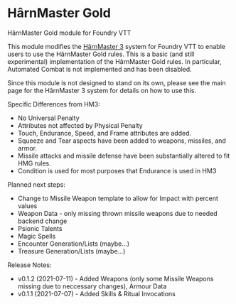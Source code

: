 # H&acirc;rnMaster Gold
H&acirc;rnMaster Gold module for Foundry VTT

This module modifies the [H&acirc;rnMaster 3](https://foundryvtt.com/packages/hm3) system for Foundry VTT
to enable users to use the H&acirc;rnMaster Gold rules.  This is a basic (and still experimental) implementation
of the H&acirc;rnMaster Gold rules.  In particular, Automated Combat is not implemented and has been disabled.

Since this module is not designed to stand on its own, please see the main page for the H&acirc;rnMaster 3 system
for details on how to use this.

Specific Differences from HM3:
* No Universal Penalty
* Attributes not affected by Physical Penalty
* Touch, Endurance, Speed, and Frame attributes are added.
* Squeeze and Tear aspects have been added to weapons, missiles, and armor.
* Missile attacks and missile defense have been substantially altered to fit HMG rules.
* Condition is used for most purposes that Endurance is used in HM3

Planned next steps:
* Change to Missile Weapon template to allow for Impact with percent values
* Weapon Data - only missing thrown missile weapons due to needed backend change
* Psionic Talents
* Magic Spells
* Encounter Generation/Lists (maybe...)
* Treasure Generation/Lists (maybe...)

Release Notes:
* v0.1.2 (2021-07-11) - Added Weapons (only some Missile Weapons missing due to neccessary changes), Armour Data
* v0.1.1 (2021-07-07) - Added Skills & Ritual Invocations
